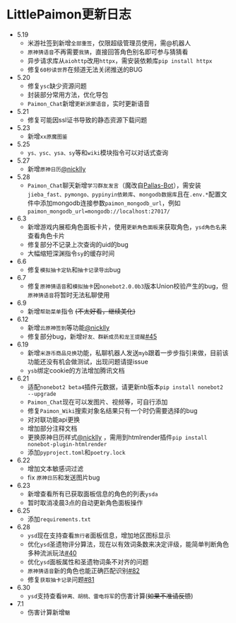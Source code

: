 # LittlePaimon更新日志

+ 5.19
  - 米游社签到新增`全部重签`，仅限超级管理员使用，需@机器人
  - `原神猜语音`不再需要`我猜`，直接回答角色别名即可参与猜猜看
  - 异步请求库从`aiohttp`改用`httpx`，需安装依赖库`pip install httpx`
  - 修复`60秒读世界`在频道无法关闭推送的BUG
+ 5.20
  - 修复`ysc`缺少资源问题
  - 封装部分常用方法，优化导包
  - `Paimon_Chat`新增`更新派蒙语音`，实时更新语音
+ 5.21
  - 修复可能因ssl证书导致的静态资源下载问题
+ 5.23
  - 新增`xx原魔图鉴`
+ 5.25
  - `ys、ysc、ysa、sy`等和`wiki`模块指令可以对话式查询
+ 5.27
  - 新增`原神日历`[@nicklly](https://github.com/nicklly)
+ 5.28
  - `Paimon_Chat`聊天新增`学习群友发言`（魔改自[Pallas-Bot](https://github.com/InvoluteHell/Pallas-Bot/tree/master/src/plugins/repeater)），需安装`jieba_fast、pymongo、pypinyin依赖库`、`mongodb数据库`且在`.env.*`配置文件中添加mongodb连接参数`paimon_mongodb_url`，例如`paimon_mongodb_url=mongodb://localhost:27017/`
+ 6.3
  - 新增游戏内展柜角色面板卡片，使用`更新角色面板`来获取角色，`ysd角色名`来查看角色卡片
  - 修复部分不记录上次查询的uid的bug
  - 大幅缩短深渊指令`sy`的缓存时间
+ 6.6
  - 修复`模拟抽卡定轨`和`抽卡记录导出`bug
+ 6.7
  - 修复`原神猜语音`和`模拟抽卡`因`nonebot2.0.0b3`版本Union校验产生的bug，但`原神猜语音`将暂时无法私聊使用
+ 6.9
  - 新增`帮助菜单`指令 ~~(不太好看，继续美化)~~
+ 6.12
  - 新增`云原神签到`等功能[@nicklly](https://github.com/nicklly)
  - 修复部分bug，新增`好友、群新成员和龙王提醒`[#45](https://github.com/CMHopeSunshine/LittlePaimon/issues/45)
+ 6.19
  - 新增`米游币商品兑换`功能，私聊机器人发送`myb`跟着一步步指引来做，目前该功能还没有机会做测试，出现问题请提issue
  - `ysb`绑定cookie的方法增加腾讯文档
+ 6.21
  - 适配`nonebot2 beta4`插件元数据，请更新nb版本`pip install nonebot2 --upgrade`
  - `Paimon_Chat`现在可以发图片、视频等，可自行添加
  - 修复`Paimon_Wiki`搜索对象名结果只有一个时仍需要选择的bug
  - 对对联功能api更换
  - 增加部分注释文档
  - 更换原神日历样式[@nicklly](https://github.com/nicklly) ，需用到htmlrender插件`pip install nonebot-plugin-htmlrender`
  - 添加`pyproject.toml`和`poetry.lock`
+ 6.22
  - 增加文本敏感词过滤
  - fix `原神日历`和发送图片bug
+ 6.23
  - 新增查看所有已获取面板信息的角色的列表`ysda`
  - 暂时取消凌晨3点的自动更新角色面板操作
+ 6.25
  - 添加`requirements.txt`
+ 6.28
  - `ysd`现在支持查看`旅行者`面板信息，增加地区图标显示
  - 优化`ysd`圣遗物评分算法，现在以有效词条数来决定评级，能简单判断角色多种流派玩法[#40](https://github.com/CMHopeSunshine/LittlePaimon/issues/40)
  - 优化`ysd`面板属性和圣遗物词条不对齐的问题
  - `原神猜语音`新的角色也能正确匹配识别[#82](https://github.com/CMHopeSunshine/LittlePaimon/pull/82)
  - 修复`获取抽卡记录`问题[#81](https://github.com/CMHopeSunshine/LittlePaimon/issues/81)
+ 6.30
  - `ysd`支持查看`钟离、胡桃、雷电将军`的伤害计算(~~如果不准请反馈~~)
+ 7.1
  - 伤害计算新增`魈`
